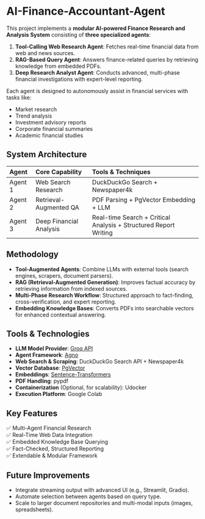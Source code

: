 # AI-Finance-Accountant-Agent

This project implements a **modular AI-powered Finance Research and Analysis System** consisting of **three specialized agents**:
1. **Tool-Calling Web Research Agent**: Fetches real-time financial data from web and news sources.
2. **RAG-Based Query Agent**: Answers finance-related queries by retrieving knowledge from embedded PDFs.
3. **Deep Research Analyst Agent**: Conducts advanced, multi-phase financial investigations with expert-level reporting.

Each agent is designed to autonomously assist in financial services with tasks like:
- Market research
- Trend analysis
- Investment advisory reports
- Corporate financial summaries
- Academic financial studies

## System Architecture

| Agent | Core Capability | Tools & Techniques |
|:-----|:-----------------|:------------------|
| Agent 1 | Web Search Research | DuckDuckGo Search + Newspaper4k |
| Agent 2 | Retrieval-Augmented QA | PDF Parsing + PgVector Embedding + LLM |
| Agent 3 | Deep Financial Analysis | Real-time Search + Critical Analysis + Structured Report Writing |

## Methodology

- **Tool-Augmented Agents**: Combine LLMs with external tools (search engines, scrapers, document parsers).
- **RAG (Retrieval-Augmented Generation)**: Improves factual accuracy by retrieving information from indexed sources.
- **Multi-Phase Research Workflow**: Structured approach to fact-finding, cross-verification, and expert reporting.
- **Embedding Knowledge Bases**: Converts PDFs into searchable vectors for enhanced contextual answering.

## Tools & Technologies

- **LLM Model Provider**: [Groq API](https://groq.com/)
- **Agent Framework**: [Agno](https://www.agno.com/)
- **Web Search & Scraping**: DuckDuckGo Search API + Newspaper4k
- **Vector Database**: [PgVector](https://pypi.org/project/pgvector/)
- **Embeddings**: [Sentence-Transformers](https://huggingface.co/sentence-transformers)
- **PDF Handling**: pypdf
- **Containerization** (Optional, for scalability): Udocker
- **Execution Platform**: Google Colab

## Key Features
✅ Multi-Agent Financial Research  
✅ Real-Time Web Data Integration  
✅ Embedded Knowledge Base Querying  
✅ Fact-Checked, Structured Reporting  
✅ Extendable & Modular Framework

## Future Improvements

- Integrate streaming output with advanced UI (e.g., Streamlit, Gradio).
- Automate selection between agents based on query type.
- Scale to larger document repositories and multi-modal inputs (images, spreadsheets).
